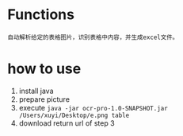 # Functions
```$xslt
自动解析给定的表格图片，识别表格中内容，并生成excel文件。
```

# how to use
1. install java
2. prepare picture
3. execute `java -jar ocr-pro-1.0-SNAPSHOT.jar /Users/xuyi/Desktop/e.png table`
4. download return url of step 3